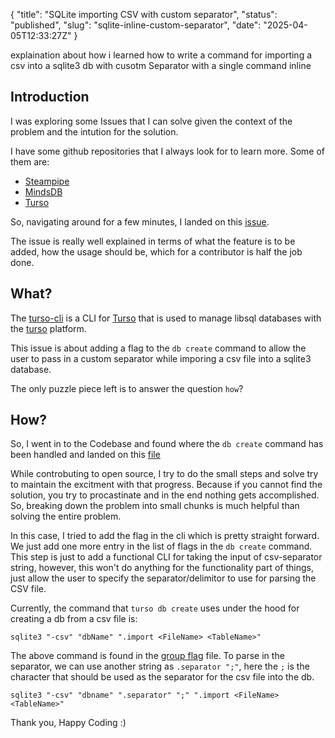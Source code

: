 {
  "title": "SQLite importing CSV with custom separator",
  "status": "published",
  "slug": "sqlite-inline-custom-separator",
  "date": "2025-04-05T12:33:27Z"
}

<p>explaination about how i learned how to write a command for importing a csv
into a sqlite3 db with cusotm Separator with a single command inline</p>
<h2>Introduction</h2>
<p>I was exploring some Issues that I can solve given the context of the problem and the intution for the solution.</p>
<p>I have some github repositories that I always look for to learn more. Some of them are:</p>
<ul>
<li><a href="https://github.com/turbot/steampipe">Steampipe</a></li>
<li><a href="https://github.com/mindsdb/mindsdb">MindsDB</a></li>
<li><a href="https://github.com/tursodatabase">Turso</a></li>
</ul>
<p>So, navigating around for a few minutes, I landed on this <a href="https://github.com/tursodatabase/turso-cli/issues/811">issue</a>.</p>
<p>The issue is really well explained in terms of what the feature is to be added, how the usage should be, which for a contributor is half the job done.</p>
<h2>What?</h2>
<p>The <a href="https://github.com/tursodatabase/turso-cli">turso-cli</a> is a CLI for <a href="https://github.com/tursodatabase/turso">Turso</a> that is used to manage libsql databases with the <a href="https://turso.tech">turso</a> platform.</p>
<p>This issue is about adding a flag to the <code>db create</code> command to allow the user to pass in a custom separator while imporing a csv file into a sqlite3 database.</p>
<p>The only puzzle piece left is to answer the question <code>how</code>?</p>
<h2>How?</h2>
<p>So, I went in to the Codebase and found where the <code>db create</code> command has been handled and landed on this <a href="https://sourcegraph.com/github.com/tursodatabase/turso-cli/-/blob/internal/cmd/db_create.go">file</a></p>
<p>While controbuting to open source, I try to do the small steps and solve try to maintain the excitment with that progress. Because if you cannot find the solution, you try to procastinate and in the end nothing gets accomplished. So, breaking down the problem into small chunks is much helpful than solving the entire problem.</p>
<p>In this case, I  tried to add the flag in the cli which is pretty straight forward. We just add one more entry in the list of flags in the <code>db create</code> command. This step is just to add a functional CLI for taking the input of csv-separator string, however, this won't do anything for the functionality part of things, just allow the user to specify the separator/delimitor to use for parsing the CSV file.</p>
<p>Currently, the command that <code>turso db create</code> uses under the hood for creating a db from a csv file is:</p>
<pre><code class="language-bash">sqlite3 &quot;-csv&quot; &quot;dbName&quot; &quot;.import &lt;FileName&gt; &lt;TableName&gt;&quot;
</code></pre>
<p>The above command is found in the <a href="https://sourcegraph.com/github.com/tursodatabase/turso-cli/-/blob/internal/cmd/group_flag.go">group flag</a> file. To parse in the separator, we can use another string as <code>.separator &quot;;&quot;</code>, here the <code>;</code> is the character that should be used as the separator for the csv file into the db.</p>
<pre><code class="language-bash">sqlite3 &quot;-csv&quot; &quot;dbname&quot; &quot;.separator&quot; &quot;;&quot; &quot;.import &lt;FileName&gt; &lt;TableName&gt;&quot;
</code></pre>
<p>Thank you, Happy Coding :)</p>
